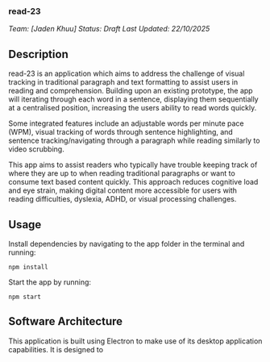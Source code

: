 ### read-23

*Team: [Jaden Khuu]*
*Status: Draft*
*Last Updated: 22/10/2025*

Description
-----

read-23 is an application which aims to address the challenge of visual tracking in traditional paragraph and text formatting to assist users in reading and comprehension. Building upon an existing prototype, the app will iterating through each word in a sentence, displaying them sequentially at a centralised position, increasing the users ability to read words quickly.

Some integrated features include an adjustable words per minute pace (WPM), visual tracking of words through sentence highlighting, and sentence tracking/navigating through a paragraph while reading similarly to video scrubbing.

This app aims to assist readers who typically have trouble keeping track of where they are up to when reading traditional paragraphs or want to consume text based content quickly. This approach reduces cognitive load and eye strain, making digital content more accessible for users with reading difficulties, dyslexia, ADHD, or visual processing challenges.

Usage
-----

Install dependencies by navigating to the app folder in the terminal and running:

```
npm install
```

Start the app by running:

```
npm start
```

Software Architecture
-----

This application is built using Electron to make use of its desktop application capabilities. It is designed to
